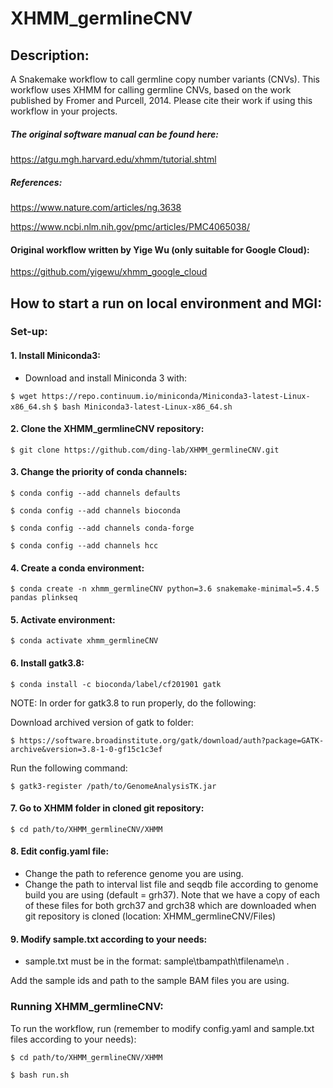 # XHMM_germlineCNV

## Description:
A Snakemake workflow to call germline copy number variants (CNVs).
This workflow uses XHMM for calling germline CNVs, based on the work published by Fromer and Purcell, 2014.
Please cite their work if using this workflow in your projects.

##### The original software manual can be found here:
https://atgu.mgh.harvard.edu/xhmm/tutorial.shtml

##### References:
https://www.nature.com/articles/ng.3638

https://www.ncbi.nlm.nih.gov/pmc/articles/PMC4065038/

#### Original workflow written by Yige Wu (only suitable for Google Cloud):
https://github.com/yigewu/xhmm_google_cloud

## How to start a run on local environment and MGI:

### Set-up:

#### 1. Install Miniconda3:
- Download and install Miniconda 3 with:

`$ wget https://repo.continuum.io/miniconda/Miniconda3-latest-Linux-x86_64.sh`
`$ bash Miniconda3-latest-Linux-x86_64.sh`

#### 2. Clone the XHMM_germlineCNV repository: 
`$ git clone https://github.com/ding-lab/XHMM_germlineCNV.git`

#### 3. Change the priority of conda channels:

`$ conda config --add channels defaults`

`$ conda config --add channels bioconda`

`$ conda config --add channels conda-forge`

`$ conda config --add channels hcc`


#### 4. Create a conda environment: 
`$ conda create -n xhmm_germlineCNV python=3.6 snakemake-minimal=5.4.5 pandas plinkseq`

#### 5. Activate environment:
`$ conda activate xhmm_germlineCNV`

#### 6. Install gatk3.8:
`$ conda install -c bioconda/label/cf201901 gatk`

NOTE: In order for gatk3.8 to run properly, do the following:

Download archived version of gatk to folder:

`$ https://software.broadinstitute.org/gatk/download/auth?package=GATK-archive&version=3.8-1-0-gf15c1c3ef`

Run the following command:

`$ gatk3-register /path/to/GenomeAnalysisTK.jar`

#### 7. Go to XHMM folder in cloned git repository:
`$ cd path/to/XHMM_germlineCNV/XHMM`

#### 8. Edit config.yaml file:
- Change the path to reference genome you are using.
- Change the path to interval list file and seqdb file according to genome build you are using (default = grh37).
    Note that we have a copy of each of these files for both grch37 and grch38 which are downloaded when git repository is cloned (location: XHMM_germlineCNV/Files)

#### 9. Modify sample.txt according to your needs:
- sample.txt must be in the format: sample\tbampath\tfilename\n .

Add the sample ids and path to the sample BAM files you are using.


### Running XHMM_germlineCNV:

To run the workflow, run (remember to modify config.yaml and sample.txt files according to your needs):

`$ cd path/to/XHMM_germlineCNV/XHMM`

`$ bash run.sh`
